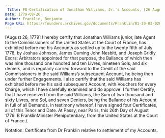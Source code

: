 ```yaml
---
 Title: FO-Certification of Jonathan Williams, Jr.’s Accounts, [26 August 1779]
Date: 1779-08-26
Author: Franklin, Benjamin
Page URL: https://founders.archives.gov/documents/Franklin/01-30-02-0206
---
```


[August 26, 1779]
I hereby certify that Jonathan Williams junior, late Agent to the Commissioners of the United States at the Court of France, has exhibited before me his Accounts as settled up to the twenty fifth of July 1778, by Joshua Johnson, James Cuming John Nesbitt, and Joseph Gridly Esqrs: Arbitrators appointed for that purpose, the Ballance of which then was nine thousand one hundred and ten Livres, nineteen Sols, and six deniers, and is regularly carried forward to the Credit of the said Commissioners in the said Williams’s subsequent Account, he being then under further Engagements. I also certify that the said Williams has exhibited before me his said subsequent Account, with Vouchers for every Charge, which I have carefully examined and do approve. I further Certify, that I have received from the said Williams, the Sum of two thousand and sixty Livres, one Sol, and seven Deniers, being the Ballance of his Account in full of all Demands.
In testimony whereof, I have signed four Certificates, all of this Tenor and Date.
At Passy, near Paris, this 26th Day of August 1779.
B FranklinMinister Plenipotentiary, from the United States at the Court of France./.
  
Notation: Certificate from Dr Franklin relative to settlement of my Accounts.

